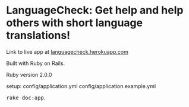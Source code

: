 # LanguageCheck:  Get help and help others with short language translations!

Link to live app at [languagecheck.herokuapp.com](http://languagecheck.herokuapp.com/)

Built with Ruby on Rails.

Ruby version 2.0.0

setup:
config/application.yml
config/application.example.yml

<tt>rake doc:app</tt>.
